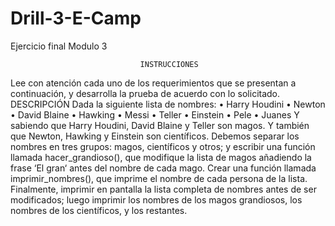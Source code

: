 # Drill-3-E-Camp
Ejercicio final Modulo 3

                                 INSTRUCCIONES
Lee con atención cada uno de los requerimientos que se presentan a continuación, y desarrolla la
prueba de acuerdo con lo solicitado.
DESCRIPCIÓN
Dada la siguiente lista de nombres: 
    • Harry Houdini
    • Newton
    • David Blaine
    • Hawking
    • Messi
    • Teller
    • Einstein
    • Pele
    • Juanes
Y sabiendo que Harry Houdini, David Blaine y Teller son magos. Y también que Newton, Hawking y
Einstein son científicos. Debemos separar los nombres en tres grupos: magos, científicos y otros; y
escribir una función llamada hacer_grandioso(), que modifique la lista de magos añadiendo la
frase ‘El gran‘ antes del nombre de cada mago.
Crear una función llamada imprimir_nombres(), que imprime el nombre de cada persona de la
lista.
Finalmente, imprimir en pantalla la lista completa de nombres antes de ser modificados; luego
imprimir los nombres de los magos grandiosos, los nombres de los científicos, y los restantes.
